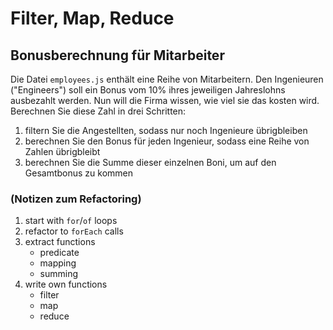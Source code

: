 # Filter, Map, Reduce

## Bonusberechnung für Mitarbeiter

Die Datei `employees.js` enthält eine Reihe von Mitarbeitern. Den Ingenieuren ("Engineers") soll ein Bonus vom 10% ihres jeweiligen Jahreslohns ausbezahlt werden. Nun will die Firma wissen, wie viel sie das kosten wird. Berechnen Sie diese Zahl in drei Schritten:

1. filtern Sie die Angestellten, sodass nur noch Ingenieure übrigbleiben
2. berechnen Sie den Bonus für jeden Ingenieur, sodass eine Reihe von Zahlen übrigbleibt
3. berechnen Sie die Summe dieser einzelnen Boni, um auf den Gesamtbonus zu kommen

### (Notizen zum Refactoring)

1. start with `for`/`of` loops
2. refactor to `forEach` calls
3. extract functions
    - predicate
    - mapping
    - summing
4. write own functions
    - filter
    - map
    - reduce